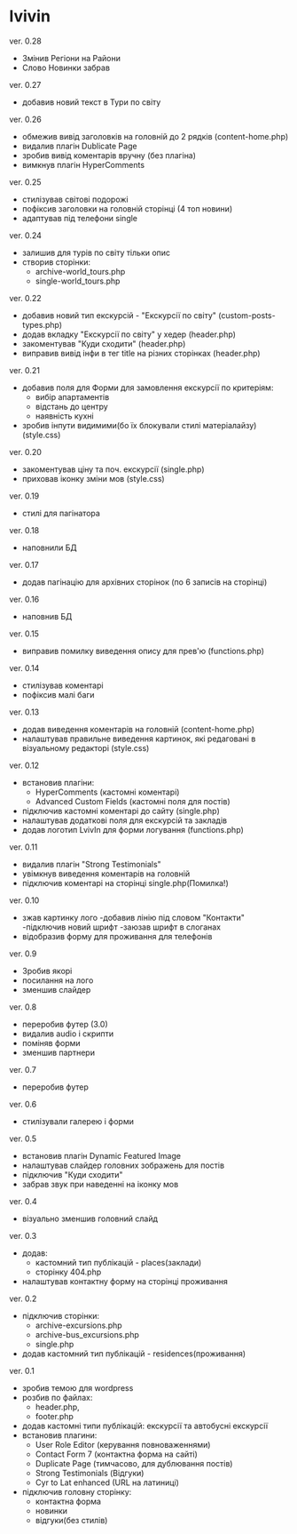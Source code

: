 # lvivin
ver. 0.28
  - Змінив Регіони на Райони
  - Слово Новинки забрав

ver. 0.27
  - добавив новий текст в Тури по світу

ver. 0.26
  - обмежив вивід заголовків на головній до 2 рядків (content-home.php)
  - видалив плагін Dublicate Page
  - зробив вивід коментарів вручну (без плагіна)
  - вимкнув плагін HyperComments

ver. 0.25
  - стилізував світові подорожі
  - пофіксив заголовки на головній сторінці (4 топ новини)
  - адаптував під телефони single

ver. 0.24
  - залишив для турів по світу тільки опис
  - створив сторінки:
    - archive-world_tours.php
    - single-world_tours.php

ver. 0.22
  - добавив новий тип екскурсій - "Екскурсії по світу" (custom-posts-types.php)
  - додав вкладку "Екскурсії по світу" у хедер (header.php)
  - закоментував "Куди сходити" (header.php)
  - виправив вивід інфи в тег title на різних сторінках (header.php)

ver. 0.21
  - добавив поля для Форми для замовлення екскурсії по критеріям:
    - вибір апартаментів
    - відстань до центру
    - наявність кухні
  - зробив інпути видимими(бо їх блокували стилі матеріалайзу) (style.css)

ver. 0.20
  - закоментував ціну та поч. екскурсії (single.php)
  - приховав іконку зміни мов (style.css)

ver. 0.19
  - стилі для пагінатора

ver. 0.18
  - наповнили БД

ver. 0.17
  - додав пагінацію для архівних сторінок (по 6 записів на сторінці)

ver. 0.16
  - наповнив БД
  
ver. 0.15
  - виправив помилку виведення опису для прев'ю (functions.php)

ver. 0.14
  - стилізував коментарі
  - пофіксив малі баги

ver. 0.13
  - додав виведення коментарів на головній (content-home.php)
  - налаштував правильне виведення картинок, які редаговані в візуальному редакторі (style.css)

ver. 0.12
  - встановив плагіни:
    - HyperComments (кастомні коментарі)
    - Advanced Custom Fields (кастомні поля для постів)
  - підключив кастомні коментарі до сайту (single.php)
  - налаштував додаткові поля для екскурсій та закладів
  - додав логотип LvivIn для форми логування (functions.php)

ver. 0.11
  - видалив плагін "Strong Testimonials"
  - увімкнув виведення коментарів на головній
  - підключив коментарі на сторінці single.php(Помилка!)

ver. 0.10
 - зжав картинку лого
 -добавив лінію під словом "Контакти"
 -підключив новий шрифт
 -заюзав шрифт в слоганах
 - відобразив форму для проживання для телефонів

ver. 0.9
 - Зробив якорі
 - посилання на лого
 - зменшив слайдер

ver. 0.8
 - переробив футер (3.0)
 - видалив audio і скрипти
 - поміняв форми 
 - зменшив партнери

ver. 0.7
 - переробив футер

ver. 0.6
 - стилізували галерею і форми

ver. 0.5
  - встановив плагін Dynamic Featured Image
  - налаштував слайдер головних зображень для постів
  - підключив "Куди сходити"
  - забрав звук при наведенні на іконку мов

ver. 0.4
  - візуально зменшив головний слайд

ver. 0.3
  - додав:
    - кастомний тип публікацій - places(заклади)
    - сторінку 404.php
  - налаштував контактну форму на сторінці проживання

ver. 0.2
  - підключив сторінки:
    - archive-excursions.php
    - archive-bus_excursions.php
    - single.php
  - додав кастомний тип публікацій - residences(проживання)

ver. 0.1
  - зробив темою для wordpress
  - розбив по файлах: 
    - header.php,
    - footer.php
  - додав кастомні типи публікацій: екскурсії та автобусні екскурсії
  - встановив плагини:
    - User Role Editor (керування повноваженнями)
    - Contact Form 7 (контактна форма на сайті)
    - Duplicate Page (тимчасово, для дублювання постів)
    - Strong Testimonials (Відгуки)
    - Cyr to Lat enhanced (URL на латиниці)
  - підключив головну сторінку:
    - контактна форма
    - новинки
    - відгуки(без стилів)



